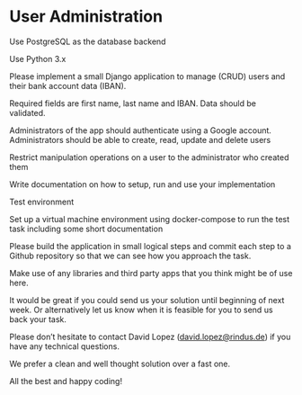 # User Administration


Use PostgreSQL as the database backend

Use Python 3.x

Please implement a small Django application to manage (CRUD) users and their bank account data (IBAN).

Required fields are first name, last name and IBAN.
Data should be validated.

Administrators of the app should authenticate using a Google account.
Administrators should be able to create, read, update and delete users

Restrict manipulation operations on a user to the administrator who created them

Write documentation on how to setup, run and use your implementation

Test environment

Set up a virtual machine environment using docker-compose to run the test task including some short documentation

Please build the application in small logical steps and commit each step to a Github repository so that we can see how you approach the task.

Make use of any libraries and third party apps that you think might be of use here.

It would be great if you could send us your solution until beginning of next week.
Or alternatively let us know when it is feasible for you to send us back your task.

Please don’t hesitate to contact David Lopez (david.lopez@rindus.de) if you have any technical questions.

We prefer a clean and well thought solution over a fast one.

 

All the best and happy coding!
